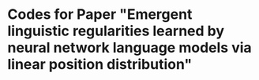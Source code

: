 # Codes for Paper "Emergent linguistic regularities learned by neural network language models via linear position distribution"